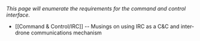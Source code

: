 *This page will enumerate the requirements for the command and control
interface.*

* [[Command & Control/IRC]] -- Musings on using IRC as a C&C and inter-drone communications mechanism
